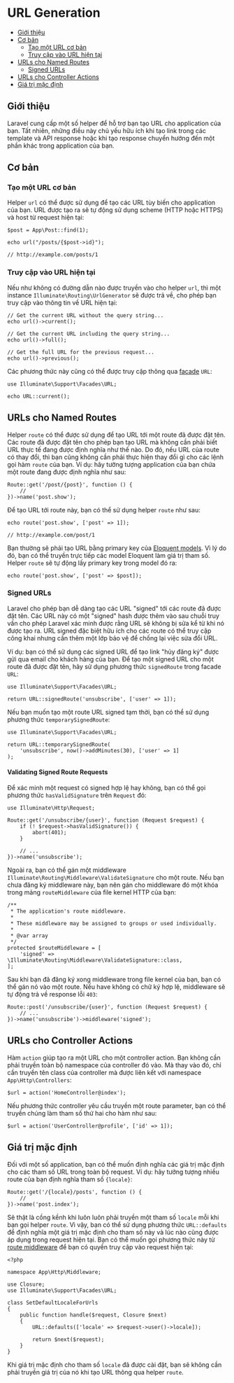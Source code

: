 # URL Generation

- [Giới thiệu](#introduction)
- [Cơ bản](#the-basics)
    - [Tạo một URL cơ bản](#generating-basic-urls)
    - [Truy cập vào URL hiện tại](#accessing-the-current-url)
- [URLs cho Named Routes](#urls-for-named-routes)
    - [Signed URLs](#signed-urls)
- [URLs cho Controller Actions](#urls-for-controller-actions)
- [Giá trị mặc định](#default-values)

<a name="introduction"></a>
## Giới thiệu

Laravel cung cấp một số helper để hỗ trợ bạn tạo URL cho application của bạn. Tất nhiên, những điều này chủ yếu hữu ích khi tạo link trong các template và API response hoặc khi tạo response chuyển hướng đến một phần khác trong application của bạn.

<a name="the-basics"></a>
## Cơ bản

<a name="generating-basic-urls"></a>
### Tạo một URL cơ bản

Helper `url` có thể được sử dụng để tạo các URL tùy biến cho application của bạn. URL được tạo ra sẽ tự động sử dụng scheme (HTTP hoặc HTTPS) và host từ request hiện tại:

    $post = App\Post::find(1);

    echo url("/posts/{$post->id}");

    // http://example.com/posts/1

<a name="accessing-the-current-url"></a>
### Truy cập vào URL hiện tại

Nếu như không có đường dẫn nào được truyền vào cho helper `url`, thì một instance `Illuminate\Routing\UrlGenerator` sẽ được trả về, cho phép bạn truy cập vào thông tin về URL hiện tại:

    // Get the current URL without the query string...
    echo url()->current();

    // Get the current URL including the query string...
    echo url()->full();

    // Get the full URL for the previous request...
    echo url()->previous();

Các phương thức này cũng có thể được truy cập thông qua [facade](/docs/{{version}}/facades) `URL`:

    use Illuminate\Support\Facades\URL;

    echo URL::current();

<a name="urls-for-named-routes"></a>
## URLs cho Named Routes

Helper `route` có thể được sử dụng để tạo URL tới một route đã được đặt tên. Các route đã được đặt tên cho phép bạn tạo URL mà không cần phải biết URL thực tế đang được định nghĩa như thế nào. Do đó, nếu URL của route có thay đổi, thì bạn cũng không cần phải thực hiện thay đổi gì cho các lệnh gọi hàm `route` của bạn. Ví dụ: hãy tưởng tượng application của bạn chứa một route đang được định nghĩa như sau:

    Route::get('/post/{post}', function () {
        //
    })->name('post.show');

Để tạo URL tới route này, bạn có thể sử dụng helper `route` như sau:

    echo route('post.show', ['post' => 1]);

    // http://example.com/post/1

Bạn thường sẽ phải tạo URL bằng primary key của [Eloquent models](/docs/{{version}}/eloquent). Vì lý do đó, bạn có thể truyền trực tiếp các model Eloquent làm giá trị tham số. Helper `route` sẽ tự động lấy primary key trong model đó ra:

    echo route('post.show', ['post' => $post]);

<a name="signed-urls"></a>
### Signed URLs

Laravel cho phép bạn dễ dàng tạo các URL "signed" tới các route đã được đặt tên. Các URL này có một "signed" hash được thêm vào sau chuỗi truy vấn cho phép Laravel xác minh được rằng URL sẽ không bị sửa kể từ khi nó được tạo ra. URL signed đặc biệt hữu ích cho các route có thể truy cập công khai nhưng cần thêm một lớp bảo vệ để chống lại việc sửa đổi URL.

Ví dụ: bạn có thể sử dụng các signed URL để tạo link "hủy đăng ký" được gửi qua email cho khách hàng của bạn. Để tạo một signed URL cho một route đã được đặt tên, hãy sử dụng phương thức `signedRoute` trong facade `URL`:

    use Illuminate\Support\Facades\URL;

    return URL::signedRoute('unsubscribe', ['user' => 1]);

Nếu bạn muốn tạo một route URL signed tạm thời, bạn có thể sử dụng phương thức `temporarySignedRoute`:

    use Illuminate\Support\Facades\URL;

    return URL::temporarySignedRoute(
        'unsubscribe', now()->addMinutes(30), ['user' => 1]
    );

#### Validating Signed Route Requests

Để xác minh một request có signed hợp lệ hay không, bạn có thể gọi phương thức `hasValidSignature` trên `Request` đó:

    use Illuminate\Http\Request;

    Route::get('/unsubscribe/{user}', function (Request $request) {
        if (! $request->hasValidSignature()) {
            abort(401);
        }

        // ...
    })->name('unsubscribe');

Ngoài ra, bạn có thể gán một middleware `Illuminate\Routing\Middleware\ValidateSignature` cho một route. Nếu bạn chưa đăng ký middleware này, bạn nên gán cho middleware đó một khóa trong mảng `routeMiddleware` của file kernel HTTP của bạn:

    /**
     * The application's route middleware.
     *
     * These middleware may be assigned to groups or used individually.
     *
     * @var array
     */
    protected $routeMiddleware = [
        'signed' => \Illuminate\Routing\Middleware\ValidateSignature::class,
    ];

Sau khi bạn đã đăng ký xong middleware trong file kernel của bạn, bạn có thể gán nó vào một route. Nếu have không có chữ ký hợp lệ, middleware sẽ tự động trả về response lỗi `403`:

    Route::post('/unsubscribe/{user}', function (Request $request) {
        // ...
    })->name('unsubscribe')->middleware('signed');

<a name="urls-for-controller-actions"></a>
## URLs cho Controller Actions

Hàm `action` giúp tạo ra một URL cho một controller action. Bạn không cần phải truyền toàn bộ namespace của controller đó vào. Mà thay vào đó, chỉ cần truyền tên class của controller mà được liên kết với namespace `App\Http\Controllers`:

    $url = action('HomeController@index');

Nếu phương thức controller yêu cầu truyền một route parameter, bạn có thể truyền chúng làm tham số thứ hai cho hàm như sau:

    $url = action('UserController@profile', ['id' => 1]);

<a name="default-values"></a>
## Giá trị mặc định

Đối với một số application, bạn có thể muốn định nghĩa các giá trị mặc định cho các tham số URL trong toàn bộ request. Ví dụ: hãy tưởng tượng nhiều route của bạn định nghĩa tham số `{locale}`:

    Route::get('/{locale}/posts', function () {
        //
    })->name('post.index');

Sẽ thật là cồng kềnh khi luôn luôn phải truyền một tham số `locale` mỗi khi bạn gọi helper `route`. Vì vậy, bạn có thể sử dụng phương thức `URL::defaults` để định nghĩa một giá trị mặc định cho tham số này và lúc nào cũng được áp dụng trong request hiện tại. Bạn có thể muốn gọi phương thức này từ [route middleware](/docs/{{version}}/middleware#assigning-middleware-to-routes) để bạn có quyền truy cập vào request hiện tại:

    <?php

    namespace App\Http\Middleware;

    use Closure;
    use Illuminate\Support\Facades\URL;

    class SetDefaultLocaleForUrls
    {
        public function handle($request, Closure $next)
        {
            URL::defaults(['locale' => $request->user()->locale]);

            return $next($request);
        }
    }

Khi giá trị mặc định cho tham số `locale` đã được cài đặt, bạn sẽ không cần phải truyền giá trị của nó khi tạo URL thông qua helper `route`.
